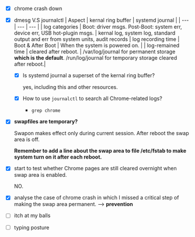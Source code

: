 - [x] chrome crash down
- [x] dmesg V.S journalctl
  | Aspect | kernal ring buffer | systemd journal |
  | --- | --- | --- |
  | log categories | Boot: driver msgs. Post-Boot: system err, device err, USB hot-plugin msgs. | kernal log, system log, standard output and err from system units, audit records
  | log recording time | Boot & After Boot | When the system is powered on. |
  | log-remained time | cleared after reboot. | /var/log/journal for permanent storage **which is the default**. /run/log/journal for temporary storage cleared after reboot.|
  
  
  - [x] Is systemd journal a superset of the  kernal ring buffer?
  
    yes, including this and other resources.
    
  - [x] How to use `journalctl` to search all Chrome-related logs?
    - `grep chrome`
     
- [x] **swapfiles are temporary?** 

  Swapon makes effect only during current session. After reboot the swap area is off.

  **Remember to add a line about the swap area to file /etc/fstab to make system turn on it after each reboot.** 

- [x] start to test whether Chrome pages are still cleared overnight when swap area is enabled.  

  NO.   
- [x] analyse the case of chrome crash in which I missed a critical step of making the swap area permanent. --> **prevention**
- [ ] itch at my balls
- [ ] typing posture



<!--stackedit_data:
eyJoaXN0b3J5IjpbLTI3MTI5MDQ0MCw1MDE5NDM0ODksMTM1Mj
Y0Nzk0MiwxNzM1NjMxODM3LC0xMzE1NzQ5NzI2XX0=
-->